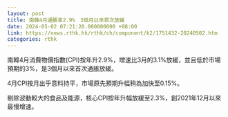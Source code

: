 ```yaml
---
layout: post
title: 南韓4月通脹率2.9%　3個月以來首次放緩
date: 2024-05-02 07:21:20.000000000 +08:00
link: https://news.rthk.hk/rthk/ch/component/k2/1751432-20240502.htm
categories: rthk
---
```


南韓4月消費物價指數(CPI)按年升2.9%，增速比3月的3.1%放緩，並且低於市場預期的3%，是3個月以來首次通脹放緩。

4月CPI按月出乎意料持平，市場原先預期升幅稍為加快至0.15%。

剔除波動較大的食品及能源，核心CPI按年升幅放緩至2.3%，創2021年12月以來最慢增速。
